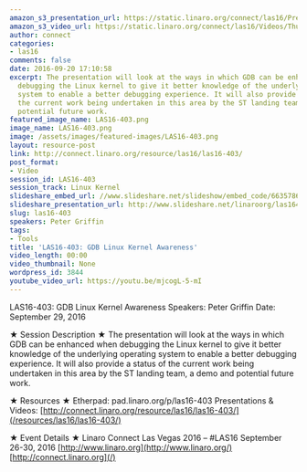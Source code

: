 ```yaml
---
amazon_s3_presentation_url: https://static.linaro.org/connect/las16/Presentations/Thursday/LAS16-403%20-%20GDB%20Linux%20Kernel%20Awareness%20.pdf
amazon_s3_video_url: https://static.linaro.org/connect/las16/Videos/Thursday/LAS16-403%20GDB%20Linux%20Kernel%20Awareness.mp4
author: connect
categories:
- las16
comments: false
date: 2016-09-20 17:10:58
excerpt: The presentation will look at the ways in which GDB can be enhanced when
  debugging the Linux kernel to give it better knowledge of the underlying operating
  system to enable a better debugging experience. It will also provide a status of
  the current work being undertaken in this area by the ST landing team, a demo and
  potential future work.
featured_image_name: LAS16-403.png
image_name: LAS16-403.png
image: /assets/images/featured-images/LAS16-403.png
layout: resource-post
link: http://connect.linaro.org/resource/las16/las16-403/
post_format:
- Video
session_id: LAS16-403
session_track: Linux Kernel
slideshare_embed_url: //www.slideshare.net/slideshow/embed_code/66357862
slideshare_presentation_url: http://www.slideshare.net/linaroorg/las16403-gdb-linux-kernel-awareness
slug: las16-403
speakers: Peter Griffin
tags:
- Tools
title: 'LAS16-403: GDB Linux Kernel Awareness'
video_length: 00:00
video_thumbnail: None
wordpress_id: 3844
youtube_video_url: https://youtu.be/mjcogL-5-mI
---
```


LAS16-403: GDB Linux Kernel Awareness
Speakers: Peter Griffin
Date: September 29, 2016

★ Session Description ★
The presentation will look at the ways in which GDB can be enhanced when debugging the Linux kernel to give it better knowledge of the underlying operating system to enable a better debugging experience. It will also provide a status of the current work being undertaken in this area by the ST landing team, a demo and potential future work.

★ Resources ★
Etherpad: pad.linaro.org/p/las16-403
Presentations & Videos: [http://connect.linaro.org/resource/las16/las16-403/](/resources/las16/las16-403/)

★ Event Details ★
Linaro Connect Las Vegas 2016 – #LAS16
September 26-30, 2016
[http://www.linaro.org](http://www.linaro.org/)
[http://connect.linaro.org](/)